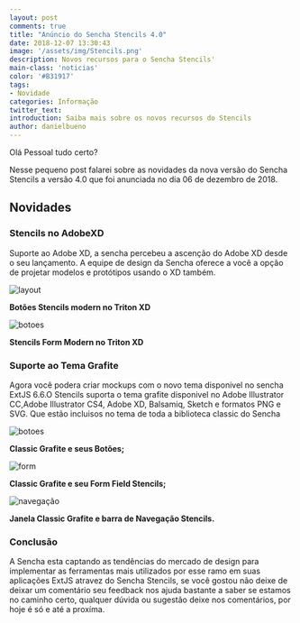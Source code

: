 ```yaml
---
layout: post
comments: true
title: "Anúncio do Sencha Stencils 4.0"
date: 2018-12-07 13:30:43
image: '/assets/img/Stencils.png'
description: Novos recursos para o Sencha Stencils'
main-class: 'noticias'
color: '#B31917'
tags:
- Novidade
categories: Informação
twitter_text:
introduction: Saiba mais sobre os novos recursos do Stencils
author: danielbueno
---
```

Olá Pessoal tudo certo?

Nesse pequeno post falarei sobre as novidades da nova versão do Sencha Stencils a versão 4.0 que foi anunciada no dia 06 de dezembro de 2018.

## Novidades

### Stencils no AdobeXD
<p>
Suporte ao Adobe XD, a sencha percebeu a ascenção do Adobe XD desde o seu lançamento. A equipe de design da Sencha oferece a você a opção de projetar modelos e protótipos usando o XD também.</p>

<img src="https://res.cloudinary.com/dkwsuycgn/image/upload/v1564424157/stencilsadobe_zho3hz.png" title="stencils" alt="layout" class="responsive1"/> 

<b>Botões Stencils modern no Triton XD</b>

<img src="https://res.cloudinary.com/dkwsuycgn/image/upload/v1564424157/triton_modern_bqzpp5.png" title="layout button" alt="botoes" class="responsive1"/> 

<b>Stencils Form Modern no Triton XD</b>

### Suporte ao Tema Grafite
<p>
Agora você podera criar mockups com o novo tema disponivel no sencha ExtJS 6.6.O Stencils suporta o tema grafite disponivel no Adobe Illustrator CC,Adobe Illustrator CS4, Adobe XD, Balsamiq, Sketch e formatos PNG e SVG. Que estão incluisos no tema de toda a biblioteca classic do Sencha
</p>
<img src="https://res.cloudinary.com/dkwsuycgn/image/upload/v1564424102/button_icd9ck.png" title="graphite" alt="botoes" class="responsive1"/> 

<b>Classic Grafite e seus Botões;</b>

<img src="https://res.cloudinary.com/dkwsuycgn/image/upload/v1564424148/graphite-form_hhac4y.png" title="components" alt="form" class="responsive1"/> 

<b>Classic Grafite e seu Form Field Stencils;</b>

<img src="https://res.cloudinary.com/dkwsuycgn/image/upload/v1564424148/graphite-windows_uazctq.png" title="window" alt="navegação" class="responsive1"/> 

<b>Janela Classic Grafite e barra de Navegação Stencils.</b>

### Conclusão 

A Sencha esta captando as tendências do mercado de design para implementar as ferramentas mais utilizados por esse ramo em suas aplicações ExtJS atravez do Sencha Stencils, se você gostou não deixe de deixar um comentário seu feedback nos ajuda bastante a saber se estamos no caminho certo, qualquer dúvida ou sugestão deixe nos comentários, por hoje é só e até a proxíma.

